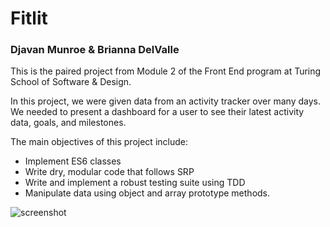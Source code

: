 # Fitlit
### Djavan Munroe & Brianna DelValle
This is the paired project from Module 2 of the Front End program at Turing School of Software & Design. 

In this project, we were given data from an activity tracker over many days. We needed to present a dashboard for a user to see their latest activity data, goals, and milestones. 

The main objectives of this project include: 
* Implement ES6 classes
* Write dry, modular code that follows SRP
* Write and implement a robust testing suite using TDD
* Manipulate data using object and array prototype methods. 

![screenshot](https://i.imgur.com/LyrCadJ.png)
